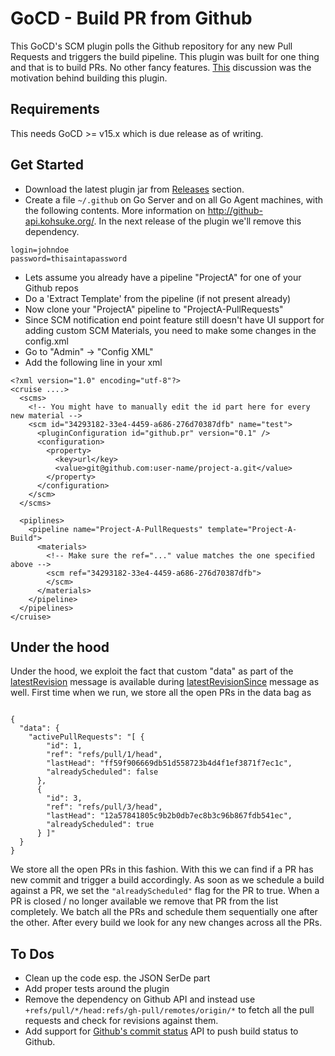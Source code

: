 # GoCD - Build PR from Github

This GoCD's SCM plugin polls the Github repository for any new Pull Requests and triggers the build pipeline. This plugin was built for one thing and that is to build PRs. No other fancy features. [This](https://groups.google.com/d/msg/go-cd-dev/Rt_Y5G2VkOc/ymIyeEds8swJ) discussion was the motivation behind building this plugin.

## Requirements
This needs GoCD >= v15.x which is due release as of writing.

## Get Started
- Download the latest plugin jar from [Releases](https://github.com/ashwanthkumar/gocd-build-github-pull-requests/releases) section.
- Create a file `~/.github` on Go Server and on all Go Agent machines, with the following contents. More information on http://github-api.kohsuke.org/. In the next release of the plugin we'll remove this dependency. 
```
login=johndoe
password=thisaintapassword
```
- Lets assume you already have a pipeline "ProjectA" for one of your Github repos
- Do a 'Extract Template' from the pipeline (if not present already)
- Now clone your "ProjectA" pipeline to "ProjectA-PullRequests"
- Since SCM notification end point feature still doesn't have UI support for adding custom SCM Materials, you need to make some changes in the config.xml
- Go to "Admin" -> "Config XML"
- Add the following line in your xml
```
<?xml version="1.0" encoding="utf-8"?>
<cruise ....>
  <scms>
    <!-- You might have to manually edit the id part here for every new material -->
    <scm id="34293182-33e4-4459-a686-276d70387dfb" name="test">
      <pluginConfiguration id="github.pr" version="0.1" />
      <configuration>
        <property>
          <key>url</key>
          <value>git@github.com:user-name/project-a.git</value>
        </property>
      </configuration>
    </scm>
  </scms>

  <piplines>
    <pipeline name="Project-A-PullRequests" template="Project-A-Build">
      <materials>
        <!-- Make sure the ref="..." value matches the one specified above -->
        <scm ref="34293182-33e4-4459-a686-276d70387dfb">
        </scm>
      </materials>
    </pipeline>
  </pipelines>
</cruise>
```

## Under the hood
Under the hood, we exploit the fact that custom "data" as part of the [latestRevision](http://www.go.cd/documentation/developer/writing_go_plugins/scm_material/version_1_0/latest_revision.html) message is available during [latestRevisionSince](http://www.go.cd/documentation/developer/writing_go_plugins/scm_material/version_1_0/latest_revisions_since.html) message as well.
First time when we run, we store all the open PRs in the data bag as
```

{
  "data": {
    "activePullRequests": "[ {
        "id": 1,
        "ref": "refs/pull/1/head",
        "lastHead": "ff59f906669db51d558723b4d4f1ef3871f7ec1c",
        "alreadyScheduled": false
      },
      {
        "id": 3,
        "ref": "refs/pull/3/head",
        "lastHead": "12a57841805c9b2b0db7ec8b3c96b867fdb541ec",
        "alreadyScheduled": true
      } ]"
  }
}
```
We store all the open PRs in this fashion. With this we can find if a PR has new commit and trigger a build accordingly. As soon as we schedule a build against a PR, we set the `"alreadyScheduled"` flag for the PR to true. When a PR is closed / no longer available we remove that PR from the list completely. We batch all the PRs and schedule them sequentially one after the other. After every build we look for any new changes across all the PRs.

## To Dos
- Clean up the code esp. the JSON SerDe part
- Add proper tests around the plugin
- Remove the dependency on Github API and instead use `+refs/pull/*/head:refs/gh-pull/remotes/origin/*` to fetch all the pull requests and check for revisions against them.
- Add support for [Github's commit status](https://developer.github.com/v3/repos/statuses/) API to push build status to Github.